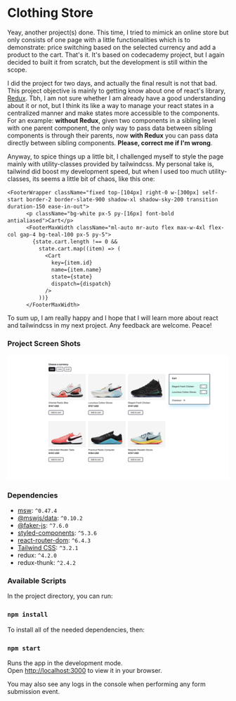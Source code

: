 # Clothing Store

Yeay, another project(s) done. This time, I tried to mimick an online store but only consists of one page with a little functionalities which is to demonstrate: price switching based on the selected currency and add a product to the cart. That's it. It's based on codecademy project, but I again decided to built it from scratch, but the development is still within the scope.

I did the project for two days, and actually the final result is not that bad. This project objective is mainly to getting know about one of react's library, [Redux](https://redux.js.org/). Tbh, I am not sure whether I am already have a good understanding about it or not, but I think its like a way to manage your react states in a centralized manner and make states more accessible to the components. For an example: **without Redux**, given two components in a sibling level with one parent component, the only way to pass data between sibling components is through their parents, now **with Redux** you can pass data directly between sibling components. **Please, correct me if I'm wrong**.

Anyway, to spice things up a little bit, I challenged myself to style the page mainly with utility-classes provided by tailwindcss. My personal take is, tailwind did boost my development speed, but when I used too much utility-classes, its seems a little bit of chaos, like this one:

```
<FooterWrapper className="fixed top-[104px] right-0 w-[300px] self-start border-2 border-slate-900 shadow-xl shadow-sky-200 transition duration-150 ease-in-out">
      <p className="bg-white px-5 py-[16px] font-bold antialiased">Cart</p>
      <FooterMaxWidth className="ml-auto mr-auto flex max-w-4xl flex-col gap-4 bg-teal-100 px-5 py-5">
        {state.cart.length !== 0 &&
          state.cart.map((item) => (
            <Cart
              key={item.id}
              name={item.name}
              state={state}
              dispatch={dispatch}
            />
          ))}
      </FooterMaxWidth>
```

To sum up, I am really happy and I hope that I will learn more about react and tailwindcss in my next project. Any feedback are welcome. Peace!

### Project Screen Shots

![Screenshot](ss-final.png)

### Dependencies

- [msw](https://mswjs.io/docs/): `^0.47.4`
- [@mswjs/data](https://github.com/mswjs/data): `^0.10.2`
- [@faker-js](https://fakerjs.dev/): `^7.6.0`
- [styled-components](https://styled-components.com/): `^5.3.6`
- [react-router-dom](https://v5.reactrouter.com/web/guides/quick-start): `^6.4.3`
- [Tailwind CSS](https://tailwindcss.com/): `^3.2.1`
- redux: `^4.2.0`
- redux-thunk: `^2.4.2`

### Available Scripts

In the project directory, you can run:

### `npm install`

To install all of the needed dependencies, then:

### `npm start`

Runs the app in the development mode.\
Open [http://localhost:3000](http://localhost:3000) to view it in your browser.

You may also see any logs in the console when performing any form submission event.
